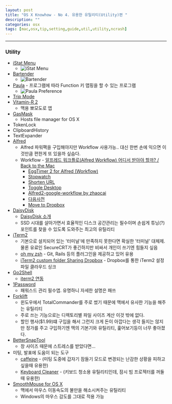 ```yaml
---
layout: post
title: "OS X Knowhow - No 4. 유용한 유틸리티(Utility)편 "
description: ""
categories: osx
tags: [mac,osx,tip,setting,guide,util,utility,ncrash]
---
```


---

### Utility

* [iStat Menu](http://bjango.com/mac/istatmenus/)
  * ![iStat Menu](https://bjango.com/images/mac/istatmenus5/header-cpu.jpg)
* [Bartender](http://www.macbartender.com)
  * ![Bartender](http://www.macbartender.com/assets/img/bartenderImages/12.png)
* [Paula](https://itunes.apple.com/kr/app/palua/id431494195?l=en&mt=12) - 프로그램에 따라 Function 키 맵핑을 할 수 있는 프로그램
  * ![Paula Preference](https://farm4.staticflickr.com/3833/12938871694_a7e0614618_z.jpg "Paula Preference")
* [Trip Mode](https://www.tripmode.ch/)
* [Vitamin-R 2](https://itunes.apple.com/us/app/vitamin-r-2/id645468574?mt=12)
  * 맥용 뽀모도로 앱
* [GasMask](https://github.com/2ndalpha/gasmask)
  * Hosts file manager for OS X
* TokenLock
* ClipboardHistory
* TextExpander
* [Alfred](https://itunes.apple.com/kr/app/alfred/id405843582?l=en&mt=12)
  * Alfred 파워팩을 구입해야지만 Workflow 사용가능.. 대신 한번 손에 익으면 이것만큼 편한게 또 있을까 싶슴다.
  * Workflow - [알프레드 워크플로(Alfred Workflow) 어디서 받아야 할까? / Back to the Mac](http://macnews.tistory.com/2031)
	* [EggTimer 2 for Alfred (Workflow)](http://geekzone.philosophicalzombie.net/post/45984228801/eggtimer2)
	* [Stopwatch](https://github.com/jamiebullock/alfred-workflows#stopwatch)
	* [Shorten URL](https://github.com/hzlzh/Alfred-Workflows#shorten-url-v14)
	* [Toggle Desktop](http://jdfwarrior.tumblr.com/post/11142043960/desktop-toggle-introduction-alfred-is-a)
    * [Alfred2-google-workflow by zhaocai](http://zhaocai.github.io/alfred2-google-workflow/)
    * [다음사전](http://www.clien.net/cs2/bbs/board.php?bo_table=cm_mac&wr_id=652636)
    * [Move to Dropbox](http://www.alfredforum.com/topic/460-to-dropbox-30-formerly-move-to-dropbox-url-to-the-clipboard/)
* [DaisyDisk](https://itunes.apple.com/kr/app/daisydisk/id411643860?l=en&mt=12)
  * [DaisyDisk 소개](http://macnews.tistory.com/1361)
  * SSD 시대를 살아가면서 효율적인 디스크 공간관리는 필수이며 손쉽게 튜닝(?)포인트를 찾을 수 있도록 도와주는 최고의 유틸리티
* [iTerm2](http://www.iterm2.com)
  * 기본으로 설치되어 있는 '터미널'에 만족하지 못한다면 확실한 '터미널' 대체제. 물론 유료인 SecureCRT가 좋긴하지만 비싸서 개인이 쓰기엔 힘들지 싶음
  * [oh my zsh](https://github.com/robbyrussell/oh-my-zsh) - Git, Rails 등의 플러그인을 제공하고 있어 유용
  * [iTerm2 custom folder Sharing Dropbox](http://blog.techstacks.com/2011/08/new-iterm-2-beta-released-today.html) - Dropbox를 통한 iTerm2 설정파일 클라우드 싱크
* [Go2Shell](https://itunes.apple.com/kr/app/go2shell/id445770608?l=en&mt=12)
  * [iterm2 연동](http://superuser.com/questions/434660/how-to-open-go2shell-preferences-in-mac-osx)
* [1Password](https://itunes.apple.com/kr/app/1password-password-manager/id443987910?l=en&mt=12)
  * 패워스드 관리 필수앱. 유명하니 자세한 설명은 패쓰
* [Forklift](https://itunes.apple.com/kr/app/forklift-file-manager-ftp/id412448059?l=en&mt=12)
  * 윈도우에서 TotalCommander를 주로 썼기 때문에 맥에서 유사한 기능을 해주는 유틸리티
  * 주로 쓰는 기능으로는 디렉토리별 파일 사이즈 계산 이것 밖에 없다.
  * 할인 행사($1.99)떄 구입을 해서 그런지 크게 돈이 아깝다는 생각 들지는 않지만 정가를 주고 구입하기엔 맥의 기본기와 유틸리티, 훑어보기등이 너무 좋아졌다.
* [BetterSnapTool](https://macappsto.re/kr/Cvk4y.m)
  * 창 사이즈 때문에 스트레스를 받았다면...
* 미팅, 발표에 도움이 되는 도구
  * [caffeine](https://itunes.apple.com/kr/app/caffeine/id411246225?l=en&mt=12) - (미팅 도중에 갑자기 잠들기 모드로 변경되는 난감한 상황을 피하고 싶을때 유용한)
  * [Keyboard Cleaner](http://jan.prima.de/~jan/plok/archives/48-Keyboard-Cleaner.html) - (키보드 청소용 유틸리티인데, 잠시 빔 프로젝터를 꺼둘때 유용한)
* [SmoothMouse for OS X](http://smoothmouse.com)
  * 맥에서 마우스 이동속도의 불만을 해소시켜주는 유틸리티
  * Windows의 마우스 감도를 그대로 적용 가능
